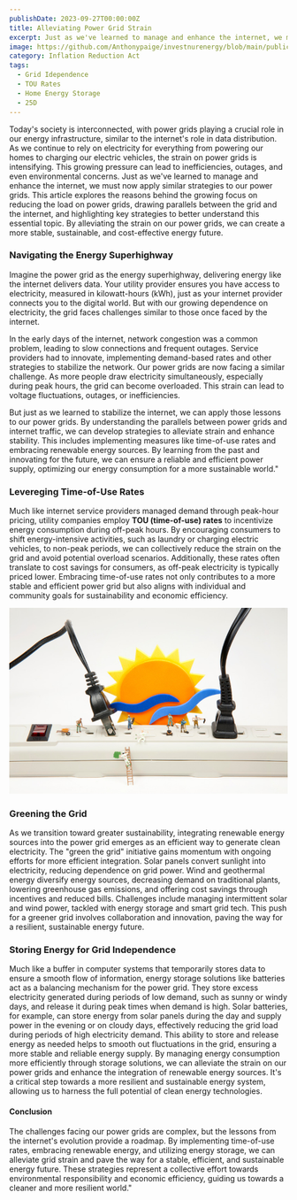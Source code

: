 ```yaml
---
publishDate: 2023-09-27T00:00:00Z
title: Alleviating Power Grid Strain
excerpt: Just as we've learned to manage and enhance the internet, we must now apply similar strategies to our power grids. This article explores the reasons behind the growing focus on reducing the load on power grids
image: https://github.com/Anthonypaige/investnurenergy/blob/main/public/images/cover-art/HCE-2-cover-art.jpg?raw=true
category: Inflation Reduction Act
tags:
  - Grid Idependence
  - TOU Rates
  - Home Energy Storage
  - 25D
---
```


Today's society is interconnected, with power grids playing a crucial role in our energy infrastructure, similar to the internet's role in data distribution. As we continue to rely on electricity for everything from powering our homes to charging our electric vehicles, the strain on power grids is intensifying. This growing pressure can lead to inefficiencies, outages, and even environmental concerns. Just as we've learned to manage and enhance the internet, we must now apply similar strategies to our power grids. This article explores the reasons behind the growing focus on reducing the load on power grids, drawing parallels between the grid and the internet, and highlighting key strategies to better understand this essential topic. By alleviating the strain on our power grids, we can create a more stable, sustainable, and cost-effective energy future.

### **Navigating the Energy Superhighway**

Imagine the power grid as the energy superhighway, delivering energy like the internet delivers data. Your utility provider ensures you have access to electricity, measured in kilowatt-hours (kWh), just as your internet provider connects you to the digital world. But with our growing dependence on electricity, the grid faces challenges similar to those once faced by the internet.

In the early days of the internet, network congestion was a common problem, leading to slow connections and frequent outages. Service providers had to innovate, implementing demand-based rates and other strategies to stabilize the network. Our power grids are now facing a similar challenge. As more people draw electricity simultaneously, especially during peak hours, the grid can become overloaded. This strain can lead to voltage fluctuations, outages, or inefficiencies.

But just as we learned to stabilize the internet, we can apply those lessons to our power grids. By understanding the parallels between power grids and internet traffic, we can develop strategies to alleviate strain and enhance stability. This includes implementing measures like time-of-use rates and embracing renewable energy sources. By learning from the past and innovating for the future, we can ensure a reliable and efficient power supply, optimizing our energy consumption for a more sustainable world."

### **Levereging Time-of-Use Rates**

Much like internet service providers managed demand through peak-hour pricing, utility companies employ **TOU (time-of-use) rates** to incentivize energy consumption during off-peak hours. By encouraging consumers to shift energy-intensive activities, such as laundry or charging electric vehicles, to non-peak periods, we can collectively reduce the strain on the grid and avoid potential overload scenarios. Additionally, these rates often translate to cost savings for consumers, as off-peak electricity is typically priced lower. Embracing time-of-use rates not only contributes to a more stable and efficient power grid but also aligns with individual and community goals for sustainability and economic efficiency.

![Super wide](https://github.com/Anthonypaige/investnurenergy/blob/main/public/images/In-article-images/HCE-2%20in%20article.jpg?raw=true)

### **Greening the Grid**

As we transition toward greater sustainability, integrating renewable energy sources into the power grid emerges as an efficient way to generate clean electricity. The "green the grid" initiative gains momentum with ongoing efforts for more efficient integration. Solar panels convert sunlight into electricity, reducing dependence on grid power. Wind and geothermal energy diversify energy sources, decreasing demand on traditional plants, lowering greenhouse gas emissions, and offering cost savings through incentives and reduced bills. Challenges include managing intermittent solar and wind power, tackled with energy storage and smart grid tech. This push for a greener grid involves collaboration and innovation, paving the way for a resilient, sustainable energy future.

### **Storing Energy for Grid Independence**

Much like a buffer in computer systems that temporarily stores data to ensure a smooth flow of information, energy storage solutions like batteries act as a balancing mechanism for the power grid. They store excess electricity generated during periods of low demand, such as sunny or windy days, and release it during peak times when demand is high. Solar batteries, for example, can store energy from solar panels during the day and supply power in the evening or on cloudy days, effectively reducing the grid load during periods of high electricity demand. This ability to store and release energy as needed helps to smooth out fluctuations in the grid, ensuring a more stable and reliable energy supply. By managing energy consumption more efficiently through storage solutions, we can alleviate the strain on our power grids and enhance the integration of renewable energy sources. It's a critical step towards a more resilient and sustainable energy system, allowing us to harness the full potential of clean energy technologies.

#### **Conclusion**

The challenges facing our power grids are complex, but the lessons from the internet's evolution provide a roadmap. By implementing time-of-use rates, embracing renewable energy, and utilizing energy storage, we can alleviate grid strain and pave the way for a stable, efficient, and sustainable energy future. These strategies represent a collective effort towards environmental responsibility and economic efficiency, guiding us towards a cleaner and more resilient world."
